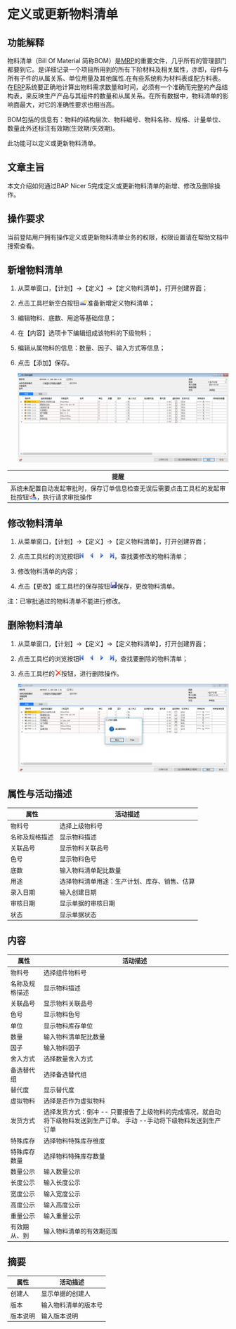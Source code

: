 # 定义或更新物料清单

## 功能解释

物料清单（Bill Of Material 简称BOM）是[MRP](http://wiki.mbalib.com/wiki/MRP)的重要文件，几乎所有的管理部门都要到它。是详细记录一个项目所用到的所有下阶材料及相关属性，亦即，母件与所有子件的从属关系、单位用量及其他属性.在有些系统称为材料表或配方料表。在[ERP](http://wiki.mbalib.com/wiki/ERP)系统要正确地计算出物料需求数量和时间，必须有一个准确而完整的产品结构表，来反映生产产品与其组件的数量和从属关系。在所有数据中，物料清单的影响面最大，对它的准确性要求也相当高。

BOM包括的信息有：物料的结构层次、物料编号、物料名称、规格、计量单位、数量此外还标注有效期(生效期/失效期)。

此功能可以定义或更新物料清单。

## 文章主旨

本文介绍如何通过BAP Nicer 5完成定义或更新物料清单的新增、修改及删除操作。

## 操作要求

当前登陆用户拥有操作定义或更新物料清单业务的权限，权限设置请在帮助文档中搜索查看。

## 新增物料清单

1.  从菜单窗口，【计划】->【定义】->【定义物料清单】，打开创建界面；

2. 点击工具栏新空白按钮![](images/kban.png)准备新增定义物料清单；

3. 编辑物料、底数、用途等基础信息；

4. 在【内容】选项卡下编辑组成该物料的下级物料；

5. 编辑从属物料的信息：数量、因子、输入方式等信息；

6. 点击【添加】保存。

   ![](images/wlqd1.png)

| 提醒                                                         |
| ------------------------------------------------------------ |
| 系统未配置自动发起审批时，保存订单信息检查无误后需要点击工具栏的发起审批按钮![](images/cg002.png)，执行请求审批操作 |

## 修改物料清单

1. 从菜单窗口，【计划】->【定义】->【定义物料清单】，打开创建界面；

2. 点击工具栏的浏览按钮![](images/cg003.png)，查找要修改的物料清单；

3. 修改物料清单的内容；

4. 点击【更改】或工具栏的保存按钮![](images/bcan.png)保存，更改物料清单。

注：已审批通过的物料清单不能进行修改。



## 删除物料清单

1. 从菜单窗口，【计划】->【定义】->【定义物料清单】，打开创建界面；

2. 点击工具栏的浏览按钮![](images/cg003.png)，查找要删除的物料清单；

3. 点击工具栏的![](images/cgdel.png)按钮，进行删除操作。

   ![](images/wlqd2.png)

## 属性与活动描述

| **属性**       | **活动描述**                                 |
| -------------- | -------------------------------------------- |
| 物料号         | 选择上级物料号                               |
| 名称及规格描述 | 显示物料描述                                 |
| 关联品号       | 显示物料关联品号                             |
| 色号           | 显示物料色号                                 |
| 底数           | 输入物料清单配比数量                         |
| 用途           | 选择物料清单用途：生产计划、库存、销售、估算 |
| 录入日期       | 输入创建日期                                 |
| 审核日期       | 显示单据的审核日期                           |
| 状态           | 显示单据状态                                 |

## 内容

| **属性**       | **活动描述**                                                 |
| -------------- | ------------------------------------------------------------ |
| 物料号         | 选择组件物料号                                               |
| 名称及规格描述 | 显示物料描述                                                 |
| 关联品号       | 显示物料关联品号                                             |
| 色号           | 显示物料色号                                                 |
| 单位           | 显示物料库存单位                                             |
| 数量           | 输入物料清单配比数量                                         |
| 因子           | 输入物料因子                                                 |
| 舍入方式       | 选择数量舍入方式                                             |
| 备选替代组     | 选择备选替代组                                               |
| 替代度         | 显示替代度                                                   |
| 虚拟物料       | 选择是否作为虚拟物料                                         |
| 发货方式       | 选择发货方式：倒冲 -- 只要报告了上级物料的完成情况，就自动将下级物料发送到生产订单。 手动 --手动将下级物料发送到生产订单 |
| 特殊库存       | 选择物料特殊库存维度                                         |
| 特殊库存数量   | 选择物料特殊库存数量                                         |
| 数量公示       | 输入数量公示                                                 |
| 长度公示       | 输入长度公示                                                 |
| 宽度公示       | 输入宽度公示                                                 |
| 高度公示       | 输入高度公示                                                 |
| 重量公示       | 输入重量公示                                                 |
| 有效期从、到   | 输入物料清单的有效期范围                                     |

## 摘要

| **属性** | **活动描述**         |
| -------- | -------------------- |
| 创建人   | 显示单据的创建人     |
| 版本     | 输入物料清单的版本号 |
| 版本说明 | 输入版本说明         |